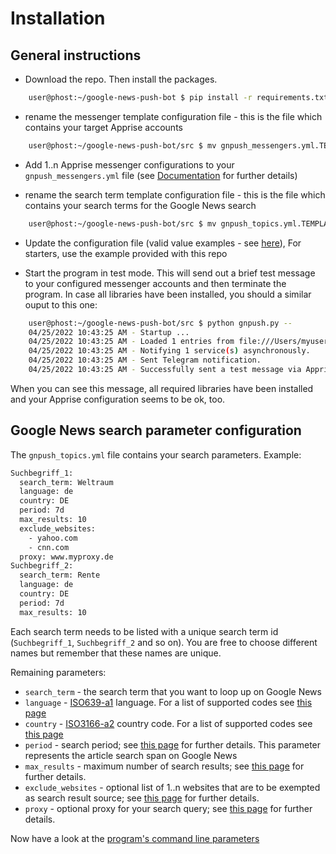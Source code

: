 # Installation

## General instructions

- Download the repo. Then install the packages.

```bash
    user@phost:~/google-news-push-bot $ pip install -r requirements.txt
```

- rename the messenger template configuration file - this is the file which contains your target Apprise accounts

```bash
    user@phost:~/google-news-push-bot/src $ mv gnpush_messengers.yml.TEMPLATE gnpush_messengers.yml
```

- Add 1..n Apprise messenger configurations to your ```gnpush_messengers.yml``` file (see [Documentation](https://github.com/caronc/apprise/wiki/config_yaml) for further details)

- rename the search term template configuration file - this is the file which contains your search terms for the Google News search

```bash
    user@phost:~/google-news-push-bot/src $ mv gnpush_topics.yml.TEMPLATE gnpush_topics.yml
```

- Update the configuration file (valid value examples - see [here](https://github.com/ranahaani/GNews/)), For starters, use the example provided with this repo

- Start the program in test mode. This will send out a brief test message to your configured messenger accounts and then terminate the program. In case all libraries have been installed, you should a similar ouput to this one:

```bash
    user@phost:~/google-news-push-bot/src $ python gnpush.py --
    04/25/2022 10:43:25 AM - Startup ...
    04/25/2022 10:43:25 AM - Loaded 1 entries from file:///Users/myuser/google-news-push-bot/src/gnpush_messengers.yml?encoding=utf-8&cache=yes
    04/25/2022 10:43:25 AM - Notifying 1 service(s) asynchronously.
    04/25/2022 10:43:25 AM - Sent Telegram notification.
    04/25/2022 10:43:25 AM - Successfully sent a test message via Apprise
```

When you can see this message, all required libraries have been installed and your Apprise configuration seems to be ok, too.

## Google News search parameter configuration

The ``gnpush_topics.yml`` file contains your search parameters. Example:

```bash
Suchbegriff_1:
  search_term: Weltraum
  language: de
  country: DE
  period: 7d
  max_results: 10
  exclude_websites:
    - yahoo.com
    - cnn.com
  proxy: www.myproxy.de
Suchbegriff_2:
  search_term: Rente
  language: de
  country: DE
  period: 7d
  max_results: 10
```

Each search term needs to be listed with a unique search term id (```Suchbegriff_1```, ```Suchbegriff_2``` and so on). You are free to choose different names but remember that these names are unique.

Remaining parameters:

- ```search_term``` - the search term that you want to loop up on Google News
- ```language``` - [ISO639-a1](https://en.wikipedia.org/wiki/List_of_ISO_639-1_codes) language. For a list of supported codes see [this page](https://github.com/ranahaani/GNews/#supported-languages)
- ```country``` - [ISO3166-a2](https://en.wikipedia.org/wiki/ISO_3166-1_alpha-2) country code. For a list of supported codes see [this page](https://github.com/ranahaani/GNews/#supported-countries)
- ```period``` - search period; see [this page](https://github.com/ranahaani/GNews/#results-specification) for further details. This parameter represents the article search span on Google News
- ```max_results``` - maximum number of search results; see [this page](https://github.com/ranahaani/GNews/#results-specification) for further details.
- ```exclude_websites``` - optional list of 1..n websites that are to be exempted as search result source; see [this page](https://github.com/ranahaani/GNews/#results-specification) for further details.
- ```proxy``` - optional proxy for your search query; see [this page](https://github.com/ranahaani/GNews/#results-specification) for further details.


Now have a look at the [program's command line parameters](COMMANDS.md)